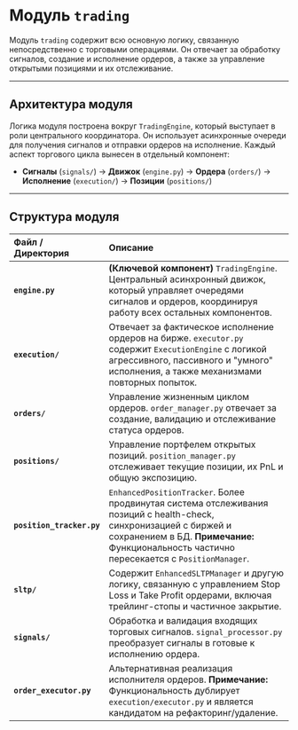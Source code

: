 # Модуль `trading`

Модуль `trading` содержит всю основную логику, связанную непосредственно с торговыми операциями. Он отвечает за обработку сигналов, создание и исполнение ордеров, а также за управление открытыми позициями и их отслеживание.

---

## Архитектура модуля

Логика модуля построена вокруг `TradingEngine`, который выступает в роли центрального координатора. Он использует асинхронные очереди для получения сигналов и отправки ордеров на исполнение. Каждый аспект торгового цикла вынесен в отдельный компонент:

- **Сигналы** (`signals/`) -> **Движок** (`engine.py`) -> **Ордера** (`orders/`) -> **Исполнение** (`execution/`) -> **Позиции** (`positions/`)

---

## Структура модуля

| Файл / Директория | Описание |
| :--- | :--- |
| **`engine.py`** | **(Ключевой компонент)** `TradingEngine`. Центральный асинхронный движок, который управляет очередями сигналов и ордеров, координируя работу всех остальных компонентов. |
| **`execution/`** | Отвечает за фактическое исполнение ордеров на бирже. `executor.py` содержит `ExecutionEngine` с логикой агрессивного, пассивного и "умного" исполнения, а также механизмами повторных попыток. |
| **`orders/`** | Управление жизненным циклом ордеров. `order_manager.py` отвечает за создание, валидацию и отслеживание статуса ордеров. |
| **`positions/`** | Управление портфелем открытых позиций. `position_manager.py` отслеживает текущие позиции, их PnL и общую экспозицию. |
| **`position_tracker.py`** | `EnhancedPositionTracker`. Более продвинутая система отслеживания позиций с health-check, синхронизацией с биржей и сохранением в БД. **Примечание:** Функциональность частично пересекается с `PositionManager`. |
| **`sltp/`** | Содержит `EnhancedSLTPManager` и другую логику, связанную с управлением Stop Loss и Take Profit ордерами, включая трейлинг-стопы и частичное закрытие. |
| **`signals/`** | Обработка и валидация входящих торговых сигналов. `signal_processor.py` преобразует сигналы в готовые к исполнению ордера. |
| **`order_executor.py`** | Альтернативная реализация исполнителя ордеров. **Примечание:** Функциональность дублирует `execution/executor.py` и является кандидатом на рефакторинг/удаление. |
